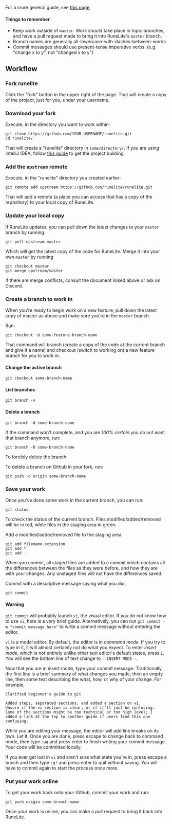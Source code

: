 For a more general guide, see [this page](http://rogerdudler.github.io/git-guide/).

#### Things to remember

* Keep work outside of `master`. Work should take place in topic branches, and have a pull request made to bring it into RuneLite's `master` branch.
* Branch names are generally all-lowercase-with-dashes-between-words
* Commit messages should use present-tense imperative verbs. (e.g. "change x to y", not "changed x to y")

## Workflow

### Fork runelite

Click the "fork" button in the upper right of the page. That will create a copy of the project, just for you, under your username.

### Download your fork

Execute, in the directory you want to work within:

    git clone https://github.com/YOUR_USERNAME/runelite.git
    cd runelite/

That will create a "runelite" directory in `some/directory/`. If you are using IntelliJ IDEA, follow [this guide](https://github.com/runelite/runelite/wiki/Building-with-IntelliJ-IDEA) to get the project building.

### Add the `upstream` remote

Execute, in the "runelite" directory you created earlier:

    git remote add upstream https://github.com/runelite/runelite.git

That will add a remote (a place you can access that has a copy of the repository) to your local copy of RuneLite.

### Update your local copy

If RuneLite updates, you can pull down the latest changes to your `master` branch by running:

    git pull upstream master

Which will get the latest copy of the code for RuneLite. Merge it into your own `master` by running

    git checkout master
    git merge upstream/master

If there are merge conflicts, consult the document linked above or ask on Discord.

### Create a branch to work in

When you're ready to begin work on a new feature, pull down the latest copy of master as above and make sure you're in the `master` branch.

Run:

    git checkout -b some-feature-branch-name

That command will branch (create a copy of the code at the current branch and give it a name) and checkout (switch to working on) a new feature branch for you to work in.

#### Change the active branch

    git checkout some-branch-name

#### List branches

    git branch -v

#### Delete a branch

    git branch -d some-branch-name

If the command won't complete, and you are *100% certain* you do not want that branch anymore, run:

    git branch -D some-branch-name

To forcibly delete the branch.

To delete a branch on Github in your fork, run:

    git push -d origin some-branch-name

### Save your work

Once you've done some work in the current branch, you can run:

    git status

To check the status of the current branch. Files modified/added/removed will be in red, while files in the staging area in green.

Add a modified/added/removed file to the staging area

    git add filename.extension
    git add *
    git add .

When you commit, all staged files are added to a commit which contains all the differences between the files as they were before, and how they are with your changes. Any unstaged files will not have the differences saved.

Commit with a descriptive message saying what you did:

    git commit

#### Warning

`git commit` will probably launch `vi`, the *vi*sual editor. If you do not know how to use `vi`, here is a very brief guide. Alternatively, you can run `git commit -m "commit message here"` to write a commit message without entering the editor.

`vi` is a modal editor. By default, the editor is in *command mode*. If you try to type in it, it will almost certainly not do what you expect. To enter *insert mode*, which is not entirely unlike other text editor's default states, press `i`. You will see the bottom line of text change to `--INSERT MODE--`.

Now that you are in insert mode, type your commit message. Traditionally, the first line is a brief summary of what changes you made, then an empty line, then some text describing the what, how, or why of your change. For example,

    Clarified beginner's guide to git
    
    Added steps, separated sections, and added a section on vi.
    Unsure if the vi section is clear, or if it'll just be confusing.
    Some of the sections might be too technical or too high level; I
    added a link at the top to another guide if users find this one
    confusing.

While you are editing your message, the editor will add line breaks on its own. Let it. Once you are done, press escape to change back to command mode, then type `:wq` and press enter to finish writing your commit message. Your code will be committed locally.

If you ever get lost in `vi` and aren't sure what state you're in, press escape a bunch and then type `:q!` and press enter to quit without saving. You will have to commit again to start the process once more.

### Put your work online

To get your work back onto your Github, commit your work and run:

    git push origin some-branch-name

Once your work is online, you can make a pull request to bring it back into RuneLite.